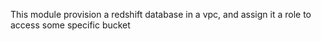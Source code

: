 This module provision a redshift database in a vpc, and assign it a role to access some specific bucket
